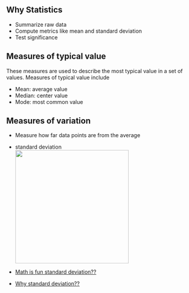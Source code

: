 ## Why Statistics

* Summarize raw data
* Compute metrics like mean and standard deviation
* Test significance

## Measures of typical value
These measures are used to describe the most typical value in a set of values.  Measures of typical value include 

* Mean: average value
* Median: center value
* Mode: most common value

## Measures of variation
* Measure how far data points are from the average
* standard deviation  
  <img src="StandardDeviation.jpg" width="300">  


 * <a href="https://www.mathsisfun.com/data/standard-deviation.html">Math is fun standard deviation??</a>  
 * <a href="http://www.separatinghyperplanes.com/2014/04/why-do-statisticians-use-standard.html">Why standard deviation??</a>  
   
